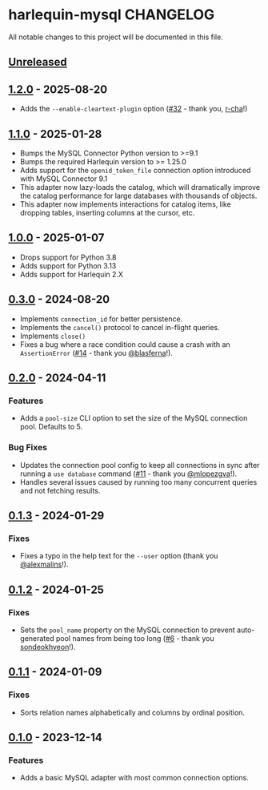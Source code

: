# harlequin-mysql CHANGELOG

All notable changes to this project will be documented in this file.

## [Unreleased]

## [1.2.0] - 2025-08-20

-   Adds the `--enable-cleartext-plugin` option ([#32](https://github.com/tconbeer/harlequin-mysql/pull/32) - thank you, [r-cha](https://github.com/r-cha)!)

## [1.1.0] - 2025-01-28

-   Bumps the MySQL Connector Python version to >=9.1
-   Bumps the required Harlequin version to >= 1.25.0
-   Adds support for the `openid_token_file` connection option introduced with MySQL Connector 9.1
-   This adapter now lazy-loads the catalog, which will dramatically improve the catalog performance for large databases with thousands of objects.
-   This adapter now implements interactions for catalog items, like dropping tables, inserting columns at the cursor, etc.

## [1.0.0] - 2025-01-07

-   Drops support for Python 3.8
-   Adds support for Python 3.13
-   Adds support for Harlequin 2.X

## [0.3.0] - 2024-08-20

-   Implements `connection_id` for better persistence.
-   Implements the `cancel()` protocol to cancel in-flight queries.
-   Implements `close()`
-   Fixes a bug where a race condition could cause a crash with an `AssertionError` ([#14](https://github.com/tconbeer/harlequin-mysql/issues/14) - thank you [@blasferna](https://github.com/blasferna)!).

## [0.2.0] - 2024-04-11

### Features

-   Adds a `pool-size` CLI option to set the size of the MySQL connection pool. Defaults to 5.

### Bug Fixes

-   Updates the connection pool config to keep all connections in sync after running a `use database` command ([#11](https://github.com/tconbeer/harlequin-mysql/issues/11) - thank you [@mlopezgva](https://github.com/mlopezgva)!).
-   Handles several issues caused by running too many concurrent queries and not fetching results.

## [0.1.3] - 2024-01-29

### Fixes

-   Fixes a typo in the help text for the `--user` option (thank you [@alexmalins](https://github.com/alexmalins)!).

## [0.1.2] - 2024-01-25

### Fixes

-   Sets the `pool_name` property on the MySQL connection to prevent auto-generated pool names from being too long ([#6](https://github.com/tconbeer/harlequin-mysql/issues/6) - thank you [sondeokhyeon](https://github.com/sondeokhyeon)!).

## [0.1.1] - 2024-01-09

### Fixes

-   Sorts relation names alphabetically and columns by ordinal position.

## [0.1.0] - 2023-12-14

### Features

-   Adds a basic MySQL adapter with most common connection options.

[Unreleased]: https://github.com/tconbeer/harlequin-mysql/compare/1.2.0...HEAD

[1.2.0]: https://github.com/tconbeer/harlequin-mysql/compare/1.1.0...1.2.0

[1.1.0]: https://github.com/tconbeer/harlequin-mysql/compare/1.0.0...1.1.0

[1.0.0]: https://github.com/tconbeer/harlequin-mysql/compare/0.3.0...1.0.0

[0.3.0]: https://github.com/tconbeer/harlequin-mysql/compare/0.2.0...0.3.0

[0.2.0]: https://github.com/tconbeer/harlequin-mysql/compare/0.1.3...0.2.0

[0.1.3]: https://github.com/tconbeer/harlequin-mysql/compare/0.1.2...0.1.3

[0.1.2]: https://github.com/tconbeer/harlequin-mysql/compare/0.1.1...0.1.2

[0.1.1]: https://github.com/tconbeer/harlequin-mysql/compare/0.1.0...0.1.1

[0.1.0]: https://github.com/tconbeer/harlequin-mysql/compare/f2caef7de11e68bb2b9798fb597c3fc05044b71e...0.1.0
